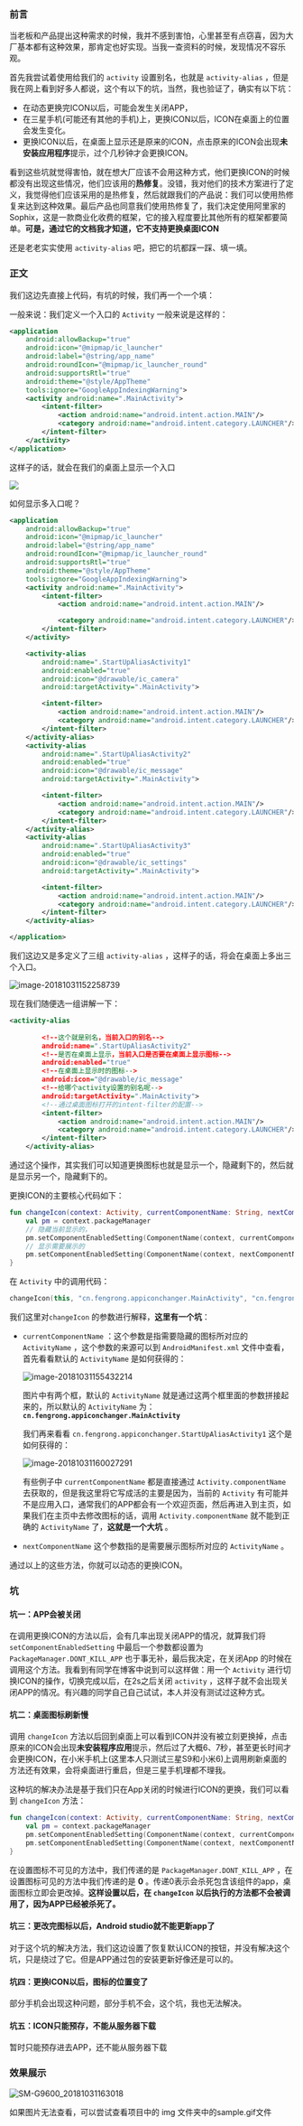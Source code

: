 ### 前言

当老板和产品提出这种需求的时候，我并不感到害怕，心里甚至有点窃喜，因为大厂基本都有这种效果，那肯定也好实现。当我一查资料的时候，发现情况不容乐观。

首先我尝试着使用给我们的 `activity` 设置别名，也就是 `activity-alias` ，但是我在网上看到好多人都说，这个有以下的坑，当然，我也验证了，确实有以下坑：

+ 在动态更换完ICON以后，可能会发生关闭APP，
+ 在三星手机(可能还有其他的手机)上，更换ICON以后，ICON在桌面上的位置会发生变化。
+ 更换ICON以后，在桌面上显示还是原来的ICON，点击原来的ICON会出现**未安装应用程序**提示，过个几秒钟才会更换ICON。

看到这些坑就觉得害怕，就在想大厂应该不会用这种方式，他们更换ICON的时候都没有出现这些情况，他们应该用的**热修复**。没错，我对他们的技术方案进行了定义，我觉得他们应该采用的是热修复，然后就跟我们的产品说：我们可以使用热修复来达到这种效果。最后产品也同意我们使用热修复了，我们决定使用阿里家的Sophix，这是一款商业化收费的框架，它的接入程度要比其他所有的框架都要简单。**可是，通过它的文档我才知道，它不支持更换桌面ICON**

还是老老实实使用 `activity-alias` 吧，把它的坑都踩一踩、填一填。

### 正文

我们这边先直接上代码，有坑的时候，我们再一个一个填：

一般来说：我们定义一个入口的 `Activity` 一般来说是这样的：

```xml
<application
    android:allowBackup="true"
    android:icon="@mipmap/ic_launcher"
    android:label="@string/app_name"
    android:roundIcon="@mipmap/ic_launcher_round"
    android:supportsRtl="true"
    android:theme="@style/AppTheme"
    tools:ignore="GoogleAppIndexingWarning">
    <activity android:name=".MainActivity">
        <intent-filter>
            <action android:name="android.intent.action.MAIN"/>
            <category android:name="android.intent.category.LAUNCHER"/>
        </intent-filter>
    </activity>
</application>
```

这样子的话，就会在我们的桌面上显示一个入口

![](https://ws3.sinaimg.cn/large/006tNbRwly1fwrfhcip4aj30f20qqgse.jpg)

如何显示多入口呢？

```xml
<application
    android:allowBackup="true"
    android:icon="@mipmap/ic_launcher"
    android:label="@string/app_name"
    android:roundIcon="@mipmap/ic_launcher_round"
    android:supportsRtl="true"
    android:theme="@style/AppTheme"
    tools:ignore="GoogleAppIndexingWarning">
    <activity android:name=".MainActivity">
        <intent-filter>
            <action android:name="android.intent.action.MAIN"/>

            <category android:name="android.intent.category.LAUNCHER"/>
        </intent-filter>
    </activity>

    <activity-alias
        android:name=".StartUpAliasActivity1"
        android:enabled="true"
        android:icon="@drawable/ic_camera"
        android:targetActivity=".MainActivity">

        <intent-filter>
            <action android:name="android.intent.action.MAIN"/>
            <category android:name="android.intent.category.LAUNCHER"/>
        </intent-filter>
    </activity-alias>
    <activity-alias
        android:name=".StartUpAliasActivity2"
        android:enabled="true"
        android:icon="@drawable/ic_message"
        android:targetActivity=".MainActivity">

        <intent-filter>
            <action android:name="android.intent.action.MAIN"/>
            <category android:name="android.intent.category.LAUNCHER"/>
        </intent-filter>
    </activity-alias>
    <activity-alias
        android:name=".StartUpAliasActivity3"
        android:enabled="true"
        android:icon="@drawable/ic_settings"
        android:targetActivity=".MainActivity">

        <intent-filter>
            <action android:name="android.intent.action.MAIN"/>
            <category android:name="android.intent.category.LAUNCHER"/>
        </intent-filter>
    </activity-alias>

</application>
```

我们这边又是多定义了三组 `activity-alias` ，这样子的话，将会在桌面上多出三个入口。

![image-20181031152258739](https://ws3.sinaimg.cn/large/006tNbRwly1fwrfqpm6zrj30ey0rg0zp.jpg)

现在我们随便选一组讲解一下：

```xml
<activity-alias
                
        <!--这个就是别名，当前入口的别名-->
        android:name=".StartUpAliasActivity2"
		<!--是否在桌面上显示，当前入口是否要在桌面上显示图标-->
        android:enabled="true"
        <!--在桌面上显示时的图标-->
        android:icon="@drawable/ic_message"
		<!--给哪个activity设置的别名呢-->
        android:targetActivity=".MainActivity">
        <!--通过桌面图标打开的intent-filter的配置-->
        <intent-filter>
            <action android:name="android.intent.action.MAIN"/>
            <category android:name="android.intent.category.LAUNCHER"/>
        </intent-filter>
    </activity-alias>
```

通过这个操作，其实我们可以知道更换图标也就是显示一个，隐藏剩下的，然后就是显示另一个，隐藏剩下的。

更换ICON的主要核心代码如下：

```kotlin
fun changeIcon(context: Activity, currentComponentName: String, nextComponentName: String) {
    val pm = context.packageManager
    // 隐藏当前显示的，
    pm.setComponentEnabledSetting(ComponentName(context, currentComponentName), PackageManager.COMPONENT_ENABLED_STATE_DISABLED, PackageManager.DONT_KILL_APP)
	// 显示需要展示的
    pm.setComponentEnabledSetting(ComponentName(context, nextComponentName), PackageManager.COMPONENT_ENABLED_STATE_ENABLED, 0)
}
```

在 `Activity` 中的调用代码：

```kotlin
changeIcon(this, "cn.fengrong.appiconchanger.MainActivity", "cn.fengrong.appiconchanger.StartUpAliasActivity1")
```

我们这里对`changeIcon` 的参数进行解释，**这里有一个坑**：

+ `currentComponentName` ：这个参数是指需要隐藏的图标所对应的 `ActivityName` ，这个参数的来源可以到 `AndroidManifest.xml` 文件中查看，首先看看默认的 `ActivityName` 是如何获得的：

  ![image-20181031155432214](https://ws2.sinaimg.cn/large/006tNbRwly1fwrgkab3nxj30yg0db77c.jpg)

  图片中有两个框，默认的  `ActivityName` 就是通过这两个框里面的参数拼接起来的，所以默认的  `ActivityName` 为：**`cn.fengrong.appiconchanger.MainActivity`**

  我们再来看看 `cn.fengrong.appiconchanger.StartUpAliasActivity1` 这个是如何获得的：

  ![image-20181031160027291](https://ws1.sinaimg.cn/large/006tNbRwly1fwrgqgls7uj31kw136n85.jpg)

  有些例子中 `currentComponentName` 都是直接通过 `Activity.componentName` 去获取的，但是我这里将它写成活的主要是因为，当前的 `Activity` 有可能并不是应用入口，通常我们的APP都会有一个欢迎页面，然后再进入到主页，如果我们在主页中去修改图标的话，调用 `Activity.componentName` 就不能到正确的 `ActivityName` 了，**这就是一个大坑** 。

+ `nextComponentName` 这个参数指的是需要展示图标所对应的 `ActivityName` 。

 通过以上的这些方法，你就可以动态的更换ICON。

### 坑

#### 坑一：APP会被关闭

在调用更换ICON的方法以后，会有几率出现关闭APP的情况，就算我们将 `setComponentEnabledSetting` 中最后一个参数都设置为 `PackageManager.DONT_KILL_APP` 也于事无补，最后我决定，在关闭App 的时候在调用这个方法。我看到有同学在博客中说到可以这样做：用一个 `Activity` 进行切换ICON的操作，切换完成以后，在2s之后关闭 `activity` ，这样子就不会出现关闭APP的情况。有兴趣的同学自己自己试试，本人并没有测试过这种方式。

#### 坑二：桌面图标刷新慢

调用 `changeIcon` 方法以后回到桌面上可以看到ICON并没有被立刻更换掉，点击原来的ICON会出现**未安装程序应用**提示，然后过了大概6、7秒，甚至更长时间才会更换ICON，在小米手机上(这里本人只测试三星S9和小米6)上调用刷新桌面的方法还有效果，会将桌面进行重启，但是三星手机理都不理我。

这种坑的解决办法是基于我们只在App关闭的时候进行ICON的更换，我们可以看到 `changeIcon` 方法：

```kotlin
fun changeIcon(context: Activity, currentComponentName: String, nextComponentName: String) {
    val pm = context.packageManager
    pm.setComponentEnabledSetting(ComponentName(context, currentComponentName), PackageManager.COMPONENT_ENABLED_STATE_DISABLED, PackageManager.DONT_KILL_APP)
    pm.setComponentEnabledSetting(ComponentName(context, nextComponentName), PackageManager.COMPONENT_ENABLED_STATE_ENABLED, 0)
}
```

在设置图标不可见的方法中，我们传递的是 `PackageManager.DONT_KILL_APP` ，在设置图标可见的方法中我们传递的是 **0** 。传递0表示会杀死包含该组件的app，桌面图标立即会更改掉。**这样设置以后，在  `changeIcon` 以后执行的方法都不会被调用了，因为APP已经被杀死了。**

#### 坑三：更改完图标以后，Android studio就不能更新app了

对于这个坑的解决方法，我们这边设置了恢复默认ICON的按钮，并没有解决这个坑，只是绕过了它。但是APP通过包的安装更新好像还是可以的。

#### 坑四：更换ICON以后，图标的位置变了

部分手机会出现这种问题，部分手机不会，这个坑，我也无法解决。

#### 坑五：ICON只能预存，不能从服务器下载

暂时只能预存进去APP，还不能从服务器下载

### 效果展示

![SM-G9600_20181031163018](https://ws2.sinaimg.cn/large/006tNbRwly1fwriezgz6lg314024wnpk.gif)

如果图片无法查看，可以尝试查看项目中的 img 文件夹中的sample.gif文件

